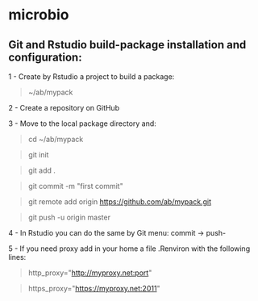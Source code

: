 # microbio

Git and Rstudio build-package installation and configuration:
---

1 - Create by Rstudio a project to build a package:

> ~/ab/mypack

2 - Create a repository on GitHub

3 - Move to the local package directory and:

> cd ~/ab/mypack

> git init
  
> git add .

> git commit -m "first commit"

> git remote add origin https://github.com/ab/mypack.git

> git push -u origin master

4 - In Rstudio you can do the same by Git menu: commit -> push-

5 - If you need proxy add in your home a file .Renviron with the following lines:

> http_proxy="http://myproxy.net:port"

> https_proxy="https://myproxy.net:2011"
